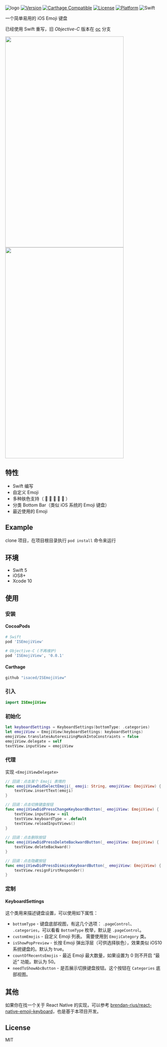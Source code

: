 ![logo](https://raw.github.com/isaced/ISEmojiView/master/logo@2x.jpg)
[![Version](https://img.shields.io/cocoapods/v/ISEmojiView.svg?style=flat)](http://cocoapods.org/pods/ISEmojiView) [![Carthage Compatible](https://img.shields.io/badge/Carthage-compatible-4BC51D.svg?style=flat)](https://github.com/Carthage/Carthage) [![License](https://img.shields.io/cocoapods/l/ISEmojiView.svg?style=flat)](http://cocoapods.org/pods/ISEmojiView) [![Platform](https://img.shields.io/cocoapods/p/ISEmojiView.svg?style=flat)](http://cocoapods.org/pods/ISEmojiView)  ![Swift](https://img.shields.io/badge/%20in-swift%205-orange.svg)

一个简单易用的 iOS Emoji 键盘

已经使用 Swift 重写，旧 *Objective-C* 版本在 [oc](https://github.com/isaced/ISEmojiView/tree/oc) 分支

<img src="https://github.com/isaced/ISEmojiView/blob/master/screenshot1.png" width="375" height="667"> <img src="https://github.com/isaced/ISEmojiView/blob/master/screenshot2.png" width="375" height="667">

## 特性

- Swift 编写
- 自定义 Emoji
- 多种肤色支持（ 🏻 🏼 🏽 🏾 🏿 ）
- 分类 Bottom Bar（类似 iOS 系统的 Emoji 键盘）
- 最近使用的 Emoji

## Example

clone 项目，在项目根目录执行 `pod install` 命令来运行

## 环境

- Swift 5
- iOS8+
- Xcode 10

## 使用

### 安装

#### CocoaPods

```Ruby
# Swift
pod 'ISEmojiView'

# Objective-C (不再维护)
pod 'ISEmojiView', '0.0.1'
```

#### Carthage

```Ruby
github "isaced/ISEmojiView"
```

### 引入

```Swift
import ISEmojiView
```

### 初始化

```Swift
let keyboardSettings = KeyboardSettings(bottomType: .categories)
let emojiView = EmojiView(keyboardSettings: keyboardSettings)
emojiView.translatesAutoresizingMaskIntoConstraints = false
emojiView.delegate = self
textView.inputView = emojiView
```

### 代理

实现 `<EmojiViewDelegate>`

```Swift
// 回调：点击某个 Emoji 表情的
func emojiViewDidSelectEmoji(_ emoji: String, emojiView: EmojiView) {
    textView.insertText(emoji)
}

// 回调：点击切换键盘按钮
func emojiViewDidPressChangeKeyboardButton(_ emojiView: EmojiView) {
    textView.inputView = nil
    textView.keyboardType = .default
    textView.reloadInputViews()
}
    
// 回调：点击删除按钮
func emojiViewDidPressDeleteBackwardButton(_ emojiView: EmojiView) {
    textView.deleteBackward()
}

// 回调：点击隐藏按钮
func emojiViewDidPressDismissKeyboardButton(_ emojiView: EmojiView) {
    textView.resignFirstResponder()
}
```

### 定制

#### KeyboardSettings

这个类用来描述键盘设置，可以使用如下属性：

- `bottomType` - 键盘底部视图，有这几个选项： `.pageControl`、 `.categories`，可以看看 `BottomType` 枚举，默认是 `.pageControl`。
- `customEmojis` - 自定义 Emoji 列表。 需要使用到 `EmojiCategory` 类。
- `isShowPopPreview` - 长按 Emoji 弹出浮层（可供选择肤色），效果类似 iOS10 系统键盘的。默认为 true。
- `countOfRecentsEmojis` - 最近 Emoji 最大数量，如果设置为 0 则不开启 “最近” 功能。默认为 50。
- `needToShowAbcButton` - 是否展示切换键盘按钮。这个按钮在 `Categories` 底部视图。


## 其他

如果你在找一个关于 React Native 的实现，可以参考 [brendan-rius/react-native-emoji-keyboard](https://github.com/brendan-rius/react-native-emoji-keyboard)，也是基于本项目开发。

## License

MIT
